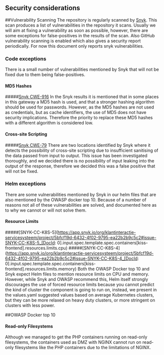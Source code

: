 Security considerations
---

##Vulnerability Scanning
The repository is regularly scanned by [Snyk](https://snyk.io). This scan produces a list of vulnerabilities in the repository it scans. Usually we will aim at fixing a vulnerability as soon as possible, however, there are some exceptions for false-positives in the results of the scan. Also GitHub vulnerability scanning is enabled which also gives a security report periodically. For now this document only reports snyk vulnerabilities.

### Code exceptions
There is a small number of vulnerabilities mentioned by Snyk that will not be fixed due to them being false-positives.

#### MD5 Hashes
#####[Snyk CWE-916](https://app.snyk.io/org/klantinteractie-servicesysteem/project/83032e8f-9c92-42f1-a159-b88a7cb8ff0c#issue-dab84a22-7df7-44d4-9301-abe13de76499)
In the Snyk results it is mentioned that in some places in this gateway a MD5 hash is used, and that a stronger hashing algorithm should be used for passwords.
However, as the MD5 hashes are not used as credentials, but as cache identifiers, the use of MD5 does not have security implications. Therefore the priority to replace these MD5 hashes with a different algorithm is considered low.

#### Cross-site Scripting 
#####[Snyk CWE-79](https://app.snyk.io/org/klantinteractie-servicesysteem/project/83032e8f-9c92-42f1-a159-b88a7cb8ff0c#issue-2ee236ac-1097-4f52-9700-1060c5387f47)
There are two locations identified by Snyk where it detects the possibility of cross-site scripting due to insufficient sanitising of the data passed from input to output. This issue has been investigated thoroughly, and we decided there is no possibility of input leaking into the output of the response, therefore we decided this was a false positive that will not be fixed.

### Helm exceptions
There are some vulnerabilities mentioned by Snyk in our helm files that are also mentioned by the OWASP docker top 10.
Because of a number of reasons not all of these vulnerabilities are solved, and documented here as to why we cannot or will not solve them.

#### Resource Limits
#####[SNYK-CC-K8S-5](https://app.snyk.io/org/klantinteractie-servicesysteem/project/5bfcf19d-6432-4f02-9795-ea22b2b9c5c2#issue-SNYK-CC-K8S-5_[DocId: 0].input.spec.template.spec.containers[kiss-frontend].resources.limits.cpu)
#####[SNYK-CC-K8S-4](https://app.snyk.io/org/klantinteractie-servicesysteem/project/5bfcf19d-6432-4f02-9795-ea22b2b9c5c2#issue-SNYK-CC-K8S-4_[DocId: 0].input.spec.template.spec.containers[kiss-frontend].resources.limits.memory)
Both the OWASP Docker top 10 and Snyk expect Helm files to mention resource limits on CPU and memory. However, while Snyk and OWASP recommend this, Helm itself strongly discourages the use of forced resource limits because you cannot predict the kind of cluster the component is going to run on, 
instead, we present in the values.yaml suggested values based on average Kubernetes clusters, but they can be more relaxed on heavy duty clusters, or more stringent on clusters with less power.


##OWASP Docker top 10

#### Read-only Filesystems
Although we managed to get the PHP containers running on read-only filesystems, the containers used as DMZ with NGINX cannot run on read-only filesystems like the PHP containers due to the limitations of NGINX.
